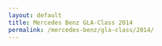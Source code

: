 ```yaml
---
layout: default
title: Mercedes Benz GLA-Class 2014
permalink: /mercedes-benz/gla-class/2014/
---
```

